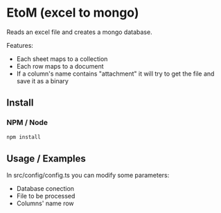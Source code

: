 # EtoM (excel to mongo)

Reads an excel file and creates a mongo database.

Features:
- Each sheet maps to a collection
- Each row maps to a document
- If a column's name contains "attachment" it will try to get the file and save it as a binary

## Install

### NPM / Node

```javascript
npm install
```

## Usage / Examples

In src/config/config.ts you can modify some parameters:
- Database conection
- File to be processed
- Columns' name row
